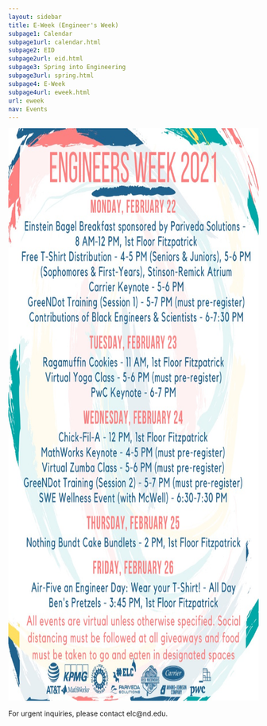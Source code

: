 ```yaml
---
layout: sidebar
title: E-Week (Engineer's Week)
subpage1: Calendar
subpage1url: calendar.html
subpage2: EID
subpage2url: eid.html
subpage3: Spring into Engineering
subpage3url: spring.html
subpage4: E-Week
subpage4url: eweek.html
url: eweek
nav: Events
---
```

<div>
<img src="img/Engineers.Week.jpg" height="1152" width="864" loading="lazy">
</div>
<p>For urgent inquiries, please contact elc@nd.edu. </p>
